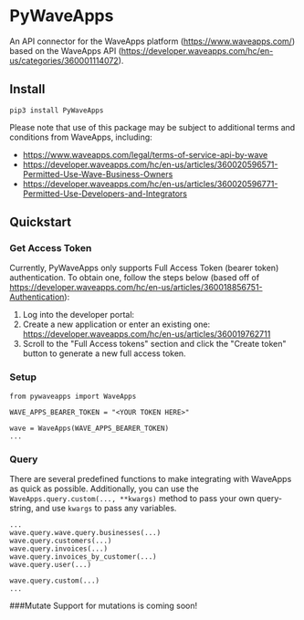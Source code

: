 # PyWaveApps
An API connector for the WaveApps platform (https://www.waveapps.com/) based on the WaveApps API (https://developer.waveapps.com/hc/en-us/categories/360001114072).
## Install
```pip3 install PyWaveApps```

Please note that use of this package may be subject to additional terms and conditions from WaveApps, including:
- https://www.waveapps.com/legal/terms-of-service-api-by-wave
- https://developer.waveapps.com/hc/en-us/articles/360020596571-Permitted-Use-Wave-Business-Owners
- https://developer.waveapps.com/hc/en-us/articles/360020596771-Permitted-Use-Developers-and-Integrators
## Quickstart
### Get Access Token
Currently, PyWaveApps only supports Full Access Token (bearer token) authentication. To obtain one, follow the steps below (based off of https://developer.waveapps.com/hc/en-us/articles/360018856751-Authentication):
1. Log into the developer portal: 
2. Create a new application or enter an existing one: https://developer.waveapps.com/hc/en-us/articles/360019762711
3. Scroll to the "Full Access tokens" section and click the "Create token" button to generate a new full access token.
### Setup
```
from pywaveapps import WaveApps

WAVE_APPS_BEARER_TOKEN = "<YOUR TOKEN HERE>"

wave = WaveApps(WAVE_APPS_BEARER_TOKEN)
...
```
### Query
There are several predefined functions to make integrating with WaveApps as quick as possible. Additionally, you can use the ```WaveApps.query.custom(..., **kwargs)``` method to pass your own query-string, and use ```kwargs``` to pass any variables.
```
...
wave.query.wave.query.businesses(...)
wave.query.customers(...)
wave.query.invoices(...)
wave.query.invoices_by_customer(...)
wave.query.user(...)

wave.query.custom(...)
...
```
###Mutate
Support for mutations is coming soon!

